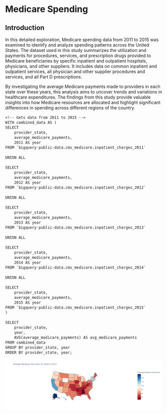 <!DOCTYPE html>
<html>
    <h1>Medicare Spending</h1>
    <section id='Introduction'>
    <h2>Introduction</h2>
        <p>
In this detailed exploration, Medicare spending data from 2011 to 2015 was examined to identify and analyze spending patterns across the United States. The dataset used in this study summarizes the utilization and payments for procedures, services, and prescription drugs provided to Medicare beneficiaries by specific inpatient and outpatient hospitals, physicians, and other suppliers. It includes data on common inpatient and outpatient services, all physician and other supplier procedures and services, and all Part D prescriptions.
            
By investigating the average Medicare payments made to providers in each state over these years, this analysis aims to uncover trends and variations in healthcare expenditures. The findings from this study provide valuable insights into how Medicare resources are allocated and highlight significant differences in spending across different regions of the country.
        </p>
    </section>
    

    <!-- Gets data from 2011 to 2015 -->
    WITH combined_data AS (
    SELECT 
        provider_state,
        average_medicare_payments,
        2011 AS year
    FROM `bigquery-public-data.cms_medicare.inpatient_charges_2011`
    
    UNION ALL
    
    SELECT 
        provider_state,
        average_medicare_payments,
        2012 AS year
    FROM `bigquery-public-data.cms_medicare.inpatient_charges_2012`
  
    UNION ALL
    
    SELECT
        provider_state,
        average_medicare_payments,
        2013 AS year
    FROM `bigquery-public-data.cms_medicare.inpatient_charges_2013`
    
    UNION ALL
    
    SELECT 
        provider_state,
        average_medicare_payments,
        2014 AS year
    FROM `bigquery-public-data.cms_medicare.inpatient_charges_2014`
    
    UNION ALL
    
    SELECT
        provider_state,
        average_medicare_payments,
        2015 AS year
    FROM `bigquery-public-data.cms_medicare.inpatient_charges_2015`
    )
    
    SELECT
        provider_state,
        year,
        AVG(average_medicare_payments) AS avg_medicare_payments
    FROM combined_data
    GROUP BY provider_state, year
    ORDER BY provider_state, year;

<img src='map_2011.jpg' />
</html>


